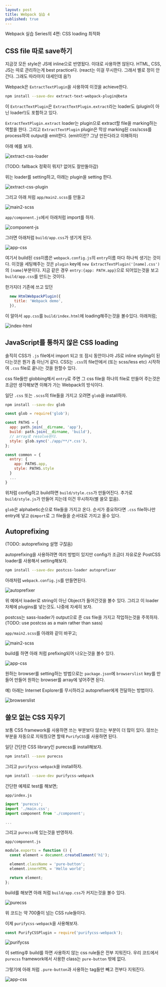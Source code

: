```yaml
---
layout: post
title: Webpack 실습 4
published: true
---
```


Webpack 실습 Series의 4편: CSS loading 최적화

## CSS file 따로 save하기
지금것 모든 style은 JS에 inline으로 반영됬다. 이대로 사용하면 않된다. HTML, CSS, JS는 따로 관리하는게 best practice다. (react는 이걸 무시한다. 그래서 별로 정이 안간다. 그래도 따라야지 대세인데 음?)

Webpack은 `ExtractTextPlugin`을 사용하여 이것을 achieve한다.

```bash
npm install --save-dev extract-text-webpack-plugin@beta
```

이 `ExtractTextPlugin`은  `ExtractTextPlugin.extract`라는 loader도 (plugin이 아닌 loader!)도 포함하고 있다.

`ExtractTextPlugin.extract` loader는 plugin으로 extract할 file을 marking하는 역할을 한다. 그리고 `ExtractTextPlugin` plugin은 막상 marking된 css/scss를 process하여 output을 emit한다.
(emit이란? 그냥 만든다라고 이해하자)

아래 예를 보자.

![extract-css-loader](/images/webpack3-extract-css-loader.png)

(TODO: fallback 정확히 뭐지? 없어도 잘만돌아감)

위는 loader를 setting하고, 아래는 plugin을 setting 한다.

![extract-css-plugin](/images/webpack3-extract-css-plugin.png)

그리고 아래 처럼 `app/main2.scss`를 만들고

![main2-scss](/images/webpack3-main2-scss.png)

`app/component.js`에서 아래처럼 import를 하자.

![component-js](/images/webpack3-component-js.png)

그러면 아래처럼 `build/app.css`가 생기게 된다.

![app-css](/images/webpack3-app-css.png)

여기서 build된 css이름은 `webpack.config.js`의 `entry`이름 마다 하나씩 생기는 것이다. 이것을 세팅해주는 것은 `plugin` key에 `new ExtractTextPlugin('[name].css')`의 `[name]`부분이다.
지금 같은 경우 `entry:{app: PATH.app}`으로 되어있는것을 보고 `build/app.css`를 만드는 것이다.

한가지더 기존에 쓰고 있던 

```js
  new HtmlWebpackPlugin({
    title: 'Webpack demo',
  }),
```

이 알아서 `app.css`를 `build/index.html`에 loading해주는것을 볼수있다. 아래처럼;

![index-html](/images/webpack3-index-html.png)

## JavaScript를 통하지 않은 CSS loading
솔직히 CSS가 `.js` file에서 import 되고 또 잠시 동안이나마 JS로 inline styling이 된다는것은 뭔가 좀 아닌거 같다. CSS는 `.css`의 file안에서 (또는 scss/less etc) 시작하여 `.css` file로 끝나는 것을 원할수 있다.

css file들만 globbing해서 `entry`로 주면 그 css file을 하나의 file로 만들어 주는것은 조금만 생각해보면 이해가 가는 Webpack의 방식이다.

일단 `.css` 또는 `.scss`의 file들을 가지고 오려면 `glob`을 install하자.

```bash
npm install --save-dev glob
```

```js
const glob = require('glob');

const PATHS = {
  app: path.join(__dirname, 'app'),
  build: path.join(__dirname, 'build'),
  // array로 resolve된다.
  style: glob.sync('./app/**/*.css'),
};

const common = {
  entry: {
    app: PATHS.app,
    style: PATHS.style
  }
  ...
}
```

위처럼 config하고 build하면 `build/style.css`가 만들어진다. 추가로 `build/style.js`가 만들어 지는데 이건 무시하자(별 쓸모 없음).

`glob`은 alphabetic순으로 file들을 가지고 온다. 순서가 중요하다면 `.css` file하나만 entry에 넣고 `@import`로 그 file들을 순서대로 가지고 올수 있다.

## Autoprefixing
(TODO: autoprefixing 설명 구찮음)

autoprefixing을 사용하려면 여러 방법이 있지만 config가 조금더 자유로운 PostCSS loader를 사용해서 setting해보자.

```bash
npm install --save-dev postcss-loader autoprefixer
```

아래처럼 `webpack.config.js`를 만들면된다.

![autoprefixer](/images/webpack4-autoprefixer.png)

위 예에서 loader로 string이 아닌 Object가 들어간것을 볼수 있다. 그리고 이 loader 자체에 plugins를 넣는것도. 나중에 자세히 보자.

postcss는 sass-loader가 output으로 준 css file을 가지고 작업하는것을 주목하자.
(TODO: use postcss as a main rather than sass)

`app/main2.scss`를 아래와 같이 바꾸고;

![main2-scss](/images/webpack4-main2-scss.png)

build를 하면 아래 처럼 prefixing되어 나오는것을 볼수 있다.

![app-css](/images/webpack4-app-css.png)

원하는 browser를 setting하는 방법으로는 `package.json`에 `browserslist` key를 만들어 만들어 원하는 browser를 array에 넣어주면 된다.

예) 아래는 Internet Explorer를 무시하라고 autoprefixer에게 전달하는 방법이다.

![browserslist](/images/webpack4-browserslist.png)

## 쓸모 없는 CSS 지우기
보통 CSS framework를 사용하면 쓰는 부분보다 않쓰는 부분이 더 많이 있다.
않쓰는 부분을 자동으로 지워줬으면 할때 `PurifyCSS`를 사용하면 된다.

일단 간단한 CSS library인 purecss를 install해보자.

```bash
npm install --save purecss
```

그리고 `purifycss-webpack`을 install하자.

```bash
npm install --save-dev purifycss-webpack
```

간단한 예제로 test를 해보면;

`app/index.js`

```js
import 'purecss';
import './main.css';
import component from './component';

...
```

그리고 `purecss`에 있는것을 반영하자.

`app/component.js`

```js
module.exports = function () {
  const element = document.createElement('h1');

  element.className = 'pure-button';
  element.innerHTML = 'Hello world';

  return element;
};
```

build를 해보면 아래 처럼 `build/app.css`가 커지는것을 볼수 있다.

![purecss](/images/webpack4-purecss.png)

위 코드는 약 700줄이 넘는 CSS rule들이다.

이제 `purifycss-webpack`을 사용해보자.

```js
const PurifyCSSPlugin = require('purifycss-webpack');
```

![purifycss](/images/webpack4-purifycss.png)

이 setting후 build를 하면 사용하지 않는 css rule들은 전부 지워진다. 우리 코드에서 `purecss` framework에서 사용한 class는 `pure-button` 밖에 없다.

그렇기에 아래 처럼 `.pure-button`과 사용하는 tag들만 빼고 전부다 지워진다.

![app-css](/images/webpack4-app-css-purified.png)

